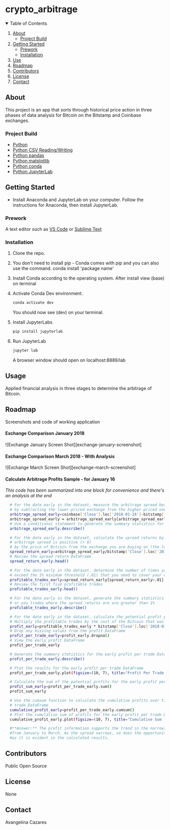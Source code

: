 # crypto_arbitrage

<!-- TABLE OF CONTENTS -->
<details open="open">
  <summary>Table of Contents</summary>
  <ol>
    <li>
      <a href="#about">About</a>
      <ul>
        <li><a href="#project-build">Project Build</a></li>
      </ul>
    </li>
    <li>
      <a href="#getting-started">Getting Started</a>
      <ul>
        <li><a href="#prework">Prework</a></li>
        <li><a href="#installation">Installation</a></li>
      </ul>
    </li>
    <li><a href="#use">Use</a></li>
    <li><a href="#roadmap">Roadmap</a></li>
    <li><a href="#contributors">Contributors</a></li>
    <li><a href="#license">License</a></li>
    <li><a href="#contact">Contact</a></li>
  </ol>
</details>

<!-- ABOUT -->
## About

This project is an app that sorts through historical price action in three phases of data analysis for Bitcoin on the Bitstamp and Coinbase exchanges.

<!-- PROJECT BUILD -->
### Project Build

<!-- This section should list any major frameworks that you built your project using. Leave any add-ons/plugins for the acknowledgements section. Here are a few examples. -->

* [Python](https://www.python.org/)
* [Python CSV Reading/Writing](https://docs.python.org/3/library/csv.html)
* [Python pandas](https://pandas.pydata.org/)
* [Python matplotlib](https://matplotlib.org/)
* [Python conda](https://docs.conda.io/projects/conda/en/latest/user-guide/install/index.html)
* [Python JupyterLab](https://jupyter.org/)

<!-- GETTING STARTED -->
## Getting Started

<!-- This is an example of how you may give instructions on setting up your project locally. To get a local copy up and running follow these simple example steps. -->
* Install Anaconda and JupyterLab on your computer. Follow the instructions for Anaconda, then install JupyterLab.

<!-- PREWORK -->
### Prework

<!-- This is an example of how to list things you need to use the software and how to install them. -->
A text editor such as [VS Code](https://code.visualstudio.com/) or [Sublime Text](https://www.sublimetext.com/)

<!-- INSTALLATION -->
### Installation

1. Clone the repo.

2. You don't need to install pip - Conda comes with pip and you can also use the command.
    conda install 'package name'
   
3. Install Conda according to the operating system.
    After install view (base) on terminal
   
4. Activate Conda Dev environment.
   ```sh
   conda activate dev
   ```
   You should now see (dev) on your terminal.

5. Install JupyterLabs
   ```sh
   pip install jupyterlab

6. Run JupyterLab
   ```sh
   jupyter lab
   ```
   A browser window should open on localhost:8889/lab

<!-- USAGE -->
## Usage

<!-- Use this space to show useful examples of how a project can be used. Additional screenshots, code examples and demos work well in this space. You may also link to more resources. -->
Applied financial analysis in three stages to determine the arbitrage of Bitcoin.

<!-- ROADMAP -->
## Roadmap

Screenshots and code of working application

#### Exchange Comparison January 2018
![Exchange January Screen Shot][exchange-january-screenshot]

#### Exchange Comparison March 2018 - With Analysis
![Exchange March Screen Shot][exchange-march-screenshot]


#### Calculate Arbitrage Profits Sample - for January 16
  *This code has been summarized into one block for convenience*
  *and there's an analysis at the end*
```sh
  # For the date early in the dataset, measure the arbitrage spread between the two exchanges
  # by subtracting the lower-priced exchange from the higher-priced one
  arbitrage_spread_early=coinbase['Close'].loc['2018-01-16']-bitstamp['Close'].loc['2018-01-16']
  arbitrage_spread_early = arbitrage_spread_early[arbitrage_spread_early>0]
  # Use a conditional statement to generate the summary statistics for each arbitrage_spread DataFrame
  arbitrage_spread_early.describe()

  # For the date early in the dataset, calculate the spread returns by dividing the instances when the
  # arbitrage spread is positive (> 0) 
  # by the price of Bitcoin from the exchange you are buying on (the lower-priced exchange).
  spread_return_early=arbitrage_spread_early/bitstamp['Close'].loc['2018-01-16']
  # Review the spread return DataFrame
  spread_return_early.head()

  # For the date early in the dataset, determine the number of times your trades with positive returns 
  # exceed the 1% minimum threshold (.01) that you need to cover your costs
  profitable_trades_early=spread_return_early[spread_return_early>.01]
  # Review the first five profitable trades
  profitable_trades_early.head()

  # For the date early in the dataset, generate the summary statistics for the profitable trades
  # or you trades where the spread returns are are greater than 1%
  profitable_trades_early.describe()

  # For the date early in the dataset, calculate the potential profit per trade in dollars 
  # Multiply the profitable trades by the cost of the Bitcoin that was purchased
  profit_early=profitable_trades_early * bitstamp['Close'].loc['2018-01-16']
  # Drop any missing values from the profit DataFrame
  profit_per_trade_early=profit_early.dropna()
  # View the early profit DataFrame
  profit_per_trade_early

  # Generate the summary statistics for the early profit per trade DataFrame
  profit_per_trade_early.describe()

  # Plot the results for the early profit per trade DataFrame
  profit_per_trade_early.plot(figsize=(10, 7), title="Profit Per Trade - Jan 16")

  # Calculate the sum of the potential profits for the early profit per trade DataFrame
  profit_sum_early=profit_per_trade_early.sum()
  profit_sum_early

  # Use the cumsum function to calculate the cumulative profits over time for the early profit per
  # trade DataFrame
  cumulative_profit_early=profit_per_trade_early.cumsum()
  # Plot the cumulative sum of profits for the early profit per trade DataFrame
  cumulative_profit_early.plot(figsize=(10, 7), title="Cumulative Sum - January 16")

  #**Answer:** The profit information supports the trend in the narrowing of the spread
  #from January to March. As the spread narrows, so does the opportunity for profit,
  #as it is evident in the calculated results.
 ```

<!-- CONTRIBUTORS -->
## Contributors

Public Open Source

<!-- LICENSE -->
## License

None

<!-- CONTACT -->
## Contact

Avangelina Cazares